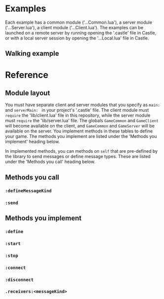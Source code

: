 # Examples

Each example has a common module ('...Common.lua'), a server module ('...Server.lua'), a client module ('...Client.lua'). The examples can be launched on a remote server by running opening the '.castle' file in Castle, or with a local server session by opening the '...Local.lua' file in Castle.

## Walking example

# Reference

## Module layout

You must have separate client and server modules that you specify as `main: ` and `serverMain: ` in your project's '.castle' file. The client module must `require` the 'lib/client.lua' file in this repository, while the server module must `require` the 'lib/server.lua' file. The globals `GameCommon` and `GameClient` will become available on the client, and `GameCommon` and `GameServer` will be available on the server. You implement methods in these tables to define your game. The methods you implement are listed under the 'Methods you implement' heading below.

In implemented methods, you can methods on `self` that are pre-defined by the library to send messages or define message types. These are listed under the 'Methods you call' heading below.

## Methods you call

### `:defineMessageKind`

### `:send`

## Methods you implement

### `:define`

### `:start`

### `:stop`

### `:connect`

### `:disconnect`

### `.receivers:<messageKind>`